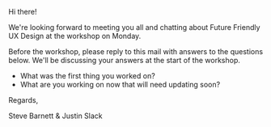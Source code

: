 Hi there!

We're looking forward to meeting you all and chatting about Future Friendly UX Design at the workshop on Monday.

Before the workshop, please reply to this mail with answers to the questions below. We'll be discussing your answers at the start of the workshop.

* What was the first thing you worked on?
* What are you working on now that will need updating soon?


Regards,

Steve Barnett & Justin Slack